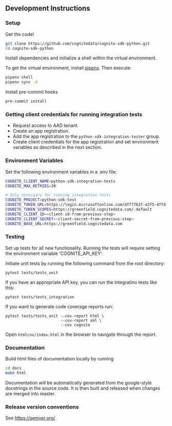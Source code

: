 ## Development Instructions
### Setup

Get the code!
```bash
git clone https://github.com/cognitedata/cognite-sdk-python.git
cd cognite-sdk-python
```
Install dependencies and initialize a shell within the virtual environment.

To get the virtual environment, install [pipenv](https://pypi.org/project/pipenv/). Then execute:

```bash
pipenv shell
pipenv sync -d
```
Install pre-commit hooks
```bash
pre-commit install
```

### Getting client credentials for running integration tests
- Request access to AAD tenant.
- Create an app registration.
- Add the app registration to the `python-sdk-integration-tester` group.
- Create client credentials for the app registration and set environment variables as described in the next section.

### Environment Variables
Set the following environment variables in a .env file:
```bash
COGNITE_CLIENT_NAME=python-sdk-integration-tests
COGNITE_MAX_RETRIES=20

# Only necessary for running integration tests
COGNITE_PROJECT=python-sdk-test
COGNITE_TOKEN_URL=https://login.microsoftonline.com/dff7763f-e2f5-4ffd-9b8a-4ba4bafba5ea/oauth2/v2.0/token
COGNITE_TOKEN_SCOPES=https://greenfield.cognitedata.com/.default
COGNITE_CLIENT_ID=<client-id-from-previous-step>
COGNITE_CLIENT_SECRET=<client-secret-from-previous-step>
COGNITE_BASE_URL=https://greenfield.cognitedata.com
```

### Testing
Set up tests for all new functionality. Running the tests will require setting the environment variable 'COGNITE_API_KEY'.

Initiate unit tests by running the following command from the root directory:

`pytest tests/tests_unit`

If you have an appropriate API key, you can run the integratino tests like this:

`pytest tests/tests_integration`

If you want to generate code coverage reports run:

```
pytest tests/tests_unit --cov-report html \
                        --cov-report xml \
                        --cov cognite
```

Open `htmlcov/index.html` in the browser to navigate through the report.

### Documentation
Build html files of documentation locally by running
```bash
cd docs
make html
```
Documentation will be automatically generated from the google-style docstrings in the source code. It is then built and released when changes are merged into master.

### Release version conventions
See https://semver.org/
